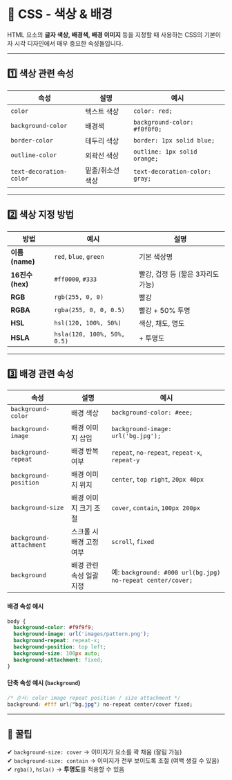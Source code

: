 # 🌈 CSS - 색상 & 배경

HTML 요소의 **글자 색상, 배경색, 배경 이미지** 등을 지정할 때 사용하는 CSS의 기본이자 시각 디자인에서 매우 중요한 속성들입니다.

---

## 1️⃣ 색상 관련 속성

| 속성 | 설명 | 예시 |
|------|------|------|
| `color` | 텍스트 색상 | `color: red;` |
| `background-color` | 배경색 | `background-color: #f0f0f0;` |
| `border-color` | 테두리 색상 | `border: 1px solid blue;` |
| `outline-color` | 외곽선 색상 | `outline: 1px solid orange;` |
| `text-decoration-color` | 밑줄/취소선 색상 | `text-decoration-color: gray;` |

---

## 2️⃣ 색상 지정 방법

| 방법 | 예시 | 설명 |
|------|------|------|
| **이름(name)** | `red`, `blue`, `green` | 기본 색상명 |
| **16진수(hex)** | `#ff0000`, `#333` | 빨강, 검정 등 (짧은 3자리도 가능) |
| **RGB** | `rgb(255, 0, 0)` | 빨강 |
| **RGBA** | `rgba(255, 0, 0, 0.5)` | 빨강 + 50% 투명 |
| **HSL** | `hsl(120, 100%, 50%)` | 색상, 채도, 명도 |
| **HSLA** | `hsla(120, 100%, 50%, 0.5)` | + 투명도 |

---

## 3️⃣ 배경 관련 속성

| 속성 | 설명 | 예시 |
|------|------|------|
| `background-color` | 배경 색상 | `background-color: #eee;` |
| `background-image` | 배경 이미지 삽입 | `background-image: url('bg.jpg');` |
| `background-repeat` | 배경 반복 여부 | `repeat`, `no-repeat`, `repeat-x`, `repeat-y` |
| `background-position` | 배경 이미지 위치 | `center`, `top right`, `20px 40px` |
| `background-size` | 배경 이미지 크기 조절 | `cover`, `contain`, `100px 200px` |
| `background-attachment` | 스크롤 시 배경 고정 여부 | `scroll`, `fixed` |
| `background` | 배경 관련 속성 일괄 지정 | 예: `background: #000 url(bg.jpg) no-repeat center/cover;` |

#### 배경 속성 예시

```css
body {
  background-color: #f9f9f9;
  background-image: url('images/pattern.png');
  background-repeat: repeat-x;
  background-position: top left;
  background-size: 100px auto;
  background-attachment: fixed;
}
```

#### 단축 속성 예시 (`background`)

```css
/* 순서: color image repeat position / size attachment */
background: #fff url("bg.jpg") no-repeat center/cover fixed;
```

---

## 🧠 꿀팁

✔ `background-size: cover` → 이미지가 요소를 꽉 채움 (잘림 가능)  
✔ `background-size: contain` → 이미지가 전부 보이도록 조절 (여백 생길 수 있음)  
✔ `rgba()`, `hsla()` → **투명도**를 적용할 수 있음
